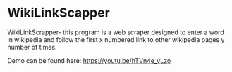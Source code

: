 # WikiLinkScapper

WikiLinkScrapper- this program is a web scraper designed to enter a word in wikipedia
and follow the first x numbered link to other wikipedia pages y number of times.

Demo can be found here: https://youtu.be/hTVn4e_vLzo